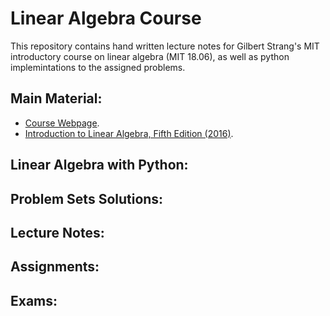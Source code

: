 # Linear Algebra Course

This repository contains hand written lecture notes for Gilbert Strang's MIT introductory course on linear algebra (MIT 18.06), as well as python implemintations to the assigned problems.

## Main Material:
- [Course Webpage](https://ocw.mit.edu/courses/18-06-linear-algebra-spring-2010/).
- [Introduction to Linear Algebra, Fifth Edition (2016)](https://math.mit.edu/~gs/linearalgebra/).


## Linear Algebra with Python:

## Problem Sets Solutions:

## Lecture Notes:

## Assignments:

## Exams: 
